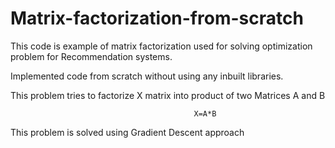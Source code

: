 # Matrix-factorization-from-scratch
This code is example of matrix factorization used for solving optimization  problem for Recommendation systems.

Implemented code from scratch without using any inbuilt libraries.

This problem tries to factorize X matrix into product of two Matrices A and B

                                             X=A*B

This problem is solved using Gradient Descent approach
